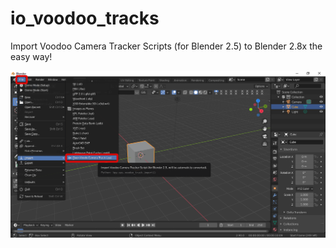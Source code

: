 # io_voodoo_tracks
Import Voodoo Camera Tracker Scripts (for Blender 2.5) to Blender 2.8x the easy way!

![Open Headfile](/Screenshots/screenshot_io_voodoo_tracks_new.png?raw=true)
